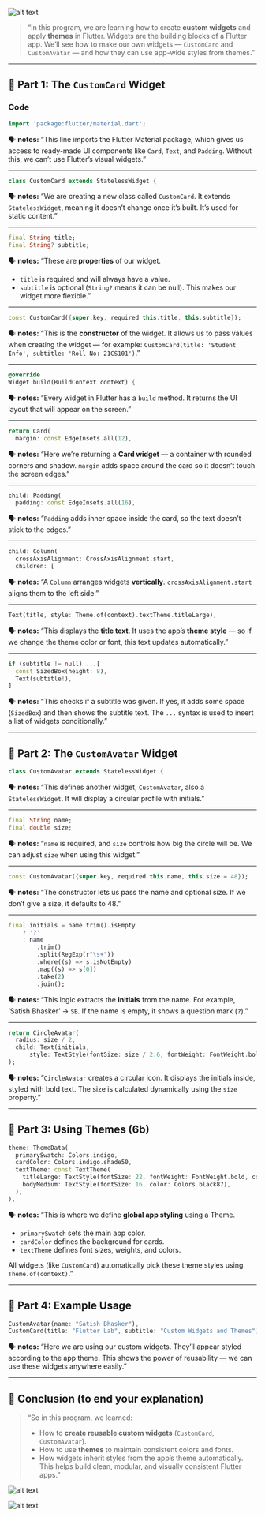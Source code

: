 ![alt text](image.png)

> “In this program, we are learning how to create **custom widgets** and apply **themes** in Flutter.
> Widgets are the building blocks of a Flutter app.
> We’ll see how to make our own widgets — `CustomCard` and `CustomAvatar` — and how they can use app-wide styles from themes.”

---

## 🔹 **Part 1: The `CustomCard` Widget**

### **Code**

```dart
import 'package:flutter/material.dart';
```

🗣 **notes:**
“This line imports the Flutter Material package, which gives us access to ready-made UI components like `Card`, `Text`, and `Padding`. Without this, we can’t use Flutter’s visual widgets.”

---

```dart
class CustomCard extends StatelessWidget {
```

🗣 **notes:**
“We are creating a new class called `CustomCard`.
It extends `StatelessWidget`, meaning it doesn’t change once it’s built. It’s used for static content.”

---

```dart
final String title;
final String? subtitle;
```

🗣 **notes:**
“These are **properties** of our widget.

* `title` is required and will always have a value.
* `subtitle` is optional (`String?` means it can be null).
  This makes our widget more flexible.”

---

```dart
const CustomCard({super.key, required this.title, this.subtitle});
```

🗣 **notes:**
“This is the **constructor** of the widget.
It allows us to pass values when creating the widget — for example:
`CustomCard(title: 'Student Info', subtitle: 'Roll No: 21CS101')`.”

---

```dart
@override
Widget build(BuildContext context) {
```

🗣 **notes:**
“Every widget in Flutter has a `build` method.
It returns the UI layout that will appear on the screen.”

---

```dart
return Card(
  margin: const EdgeInsets.all(12),
```

🗣 **notes:**
“Here we’re returning a **Card widget** — a container with rounded corners and shadow.
`margin` adds space around the card so it doesn’t touch the screen edges.”

---

```dart
child: Padding(
  padding: const EdgeInsets.all(16),
```

🗣 **notes:**
“`Padding` adds inner space inside the card, so the text doesn’t stick to the edges.”

---

```dart
child: Column(
  crossAxisAlignment: CrossAxisAlignment.start,
  children: [
```

🗣 **notes:**
“A `Column` arranges widgets **vertically**.
`crossAxisAlignment.start` aligns them to the left side.”

---

```dart
Text(title, style: Theme.of(context).textTheme.titleLarge),
```

🗣 **notes:**
“This displays the **title text**.
It uses the app’s **theme style** — so if we change the theme color or font, this text updates automatically.”

---

```dart
if (subtitle != null) ...[
  const SizedBox(height: 8),
  Text(subtitle!),
]
```

🗣 **notes:**
“This checks if a subtitle was given.
If yes, it adds some space (`SizedBox`) and then shows the subtitle text.
The `...` syntax is used to insert a list of widgets conditionally.”

---

## 🔹 **Part 2: The `CustomAvatar` Widget**

```dart
class CustomAvatar extends StatelessWidget {
```

🗣 **notes:**
“This defines another widget, `CustomAvatar`, also a `StatelessWidget`.
It will display a circular profile with initials.”

---

```dart
final String name;
final double size;
```

🗣 **notes:**
“`name` is required, and `size` controls how big the circle will be.
We can adjust `size` when using this widget.”

---

```dart
const CustomAvatar({super.key, required this.name, this.size = 48});
```

🗣 **notes:**
“The constructor lets us pass the name and optional size.
If we don’t give a size, it defaults to 48.”

---

```dart
final initials = name.trim().isEmpty
    ? '?'
    : name
        .trim()
        .split(RegExp(r"\s+"))
        .where((s) => s.isNotEmpty)
        .map((s) => s[0])
        .take(2)
        .join();
```

🗣 **notes:**
“This logic extracts the **initials** from the name.
For example, ‘Satish Bhasker’ → `SB`.
If the name is empty, it shows a question mark (`?`).”

---

```dart
return CircleAvatar(
  radius: size / 2,
  child: Text(initials,
      style: TextStyle(fontSize: size / 2.6, fontWeight: FontWeight.bold)),
);
```

🗣 **notes:**
“`CircleAvatar` creates a circular icon.
It displays the initials inside, styled with bold text.
The size is calculated dynamically using the `size` property.”

---

## 🔹 **Part 3: Using Themes (6b)**

```dart
theme: ThemeData(
  primarySwatch: Colors.indigo,
  cardColor: Colors.indigo.shade50,
  textTheme: const TextTheme(
    titleLarge: TextStyle(fontSize: 22, fontWeight: FontWeight.bold, color: Colors.indigo),
    bodyMedium: TextStyle(fontSize: 16, color: Colors.black87),
  ),
),
```

🗣 **notes:**
“This is where we define **global app styling** using a Theme.

* `primarySwatch` sets the main app color.
* `cardColor` defines the background for cards.
* `textTheme` defines font sizes, weights, and colors.

All widgets (like `CustomCard`) automatically pick these theme styles using
`Theme.of(context)`.”

---

## 🔹 **Part 4: Example Usage**

```dart
CustomAvatar(name: "Satish Bhasker"),
CustomCard(title: "Flutter Lab", subtitle: "Custom Widgets and Themes"),
```

🗣 **notes:**
“Here we are using our custom widgets.
They’ll appear styled according to the app theme.
This shows the power of reusability — we can use these widgets anywhere easily.”

---

## 🏁 **Conclusion (to end your explanation)**

> “So in this program, we learned:
>
> * How to **create reusable custom widgets** (`CustomCard`, `CustomAvatar`).
> * How to use **themes** to maintain consistent colors and fonts.
> * How widgets inherit styles from the app’s theme automatically.
>   This helps build clean, modular, and visually consistent Flutter apps.”


<!-- Desktop View -->
![alt text](image-1.png) 

<!-- Mobile View -->
![alt text](image-2.png)